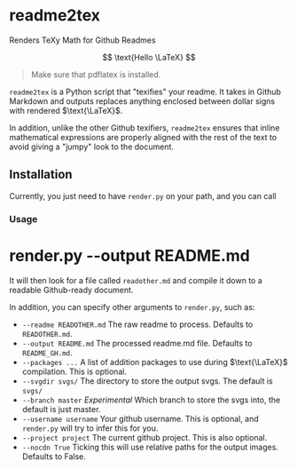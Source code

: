 # readme2tex
Renders TeXy Math for Github Readmes

$$
\text{Hello \LaTeX}
$$

> Make sure that pdflatex is installed.

`readme2tex` is a Python script that "texifies" your readme. It takes in Github Markdown and outputs
replaces anything enclosed between dollar signs with rendered $\text{\LaTeX}$.

In addition, unlike the other Github texifiers, `readme2tex` ensures that inline mathematical expressions
are properly aligned with the rest of the text to avoid giving a "jumpy" look to the document.

## Installation

Currently, you just need to have `render.py` on your path, and you can call

### Usage

# render.py --output README.md

It will then look for a file called `readother.md` and compile it down to a readable Github-ready
document.

In addition, you can specify other arguments to `render.py`, such as:

* `--readme READOTHER.md` The raw readme to process. Defaults to `READOTHER.md`.
* `--output README.md` The processed readme.md file. Defaults to `README_GH.md`.
* `--packages ...` A list of addition packages to use during $\text{\LaTeX}$ compilation. This is optional.
* `--svgdir svgs/` The directory to store the output svgs. The default is `svgs/`
* `--branch master` *Experimental* Which branch to store the svgs into, the default is just master.
* `--username username` Your github username. This is optional, and `render.py` will try to infer this for you.
* `--project project` The current github project. This is also optional.
* `--nocdn True` Ticking this will use relative paths for the output images. Defaults to False.
